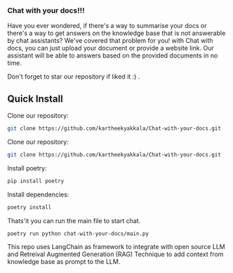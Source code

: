 ### Chat with your docs!!! 

Have you ever wondered, if there's a way to summarise your docs or there's a way to get answers on the knowledge base that is not answerable by chat assistants? We've covered that problem for you! with Chat with docs, you can just upload your document or provide a website link. Our assistant will be able to answers based on the provided documents in no time. 

Don't forget to star our repository if liked it :) .

## Quick Install

Clone our repository:
```bash
git clone https://github.com/kartheekyakkala/Chat-with-your-docs.git
```

Clone our repository:
```bash
git clone https://github.com/kartheekyakkala/Chat-with-your-docs.git
```

Install poetry:
```bash
pip install poetry
```

Install dependencies:
```bash
poetry install
```
Thats'it you can run the main file to start chat.
```bash
poetry run python chat-with-your-docs/main.py
```

This repo uses LangChain as framework to integrate with open source LLM and Retreival Augmented Generation (RAG) Technique to add context from knowledge base as prompt to the LLM.
